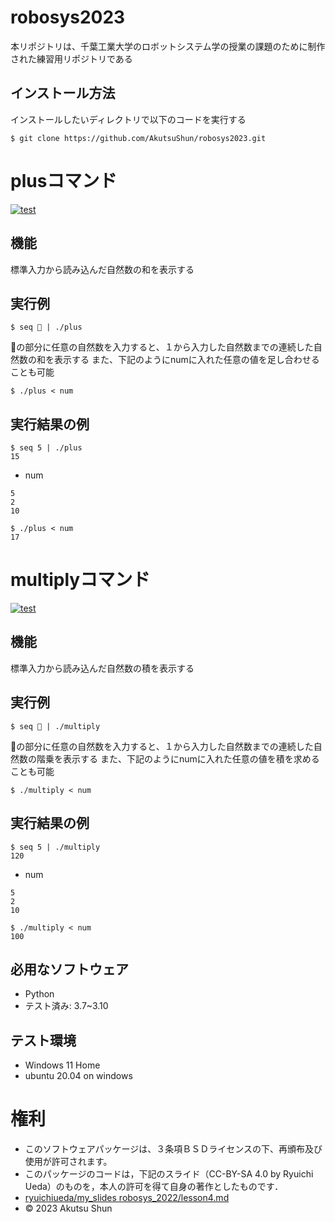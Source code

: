 # robosys2023
本リポジトリは、千葉工業大学のロボットシステム学の授業の課題のために制作された練習用リポジトリである

## インストール方法
インストールしたいディレクトリで以下のコードを実行する
```
$ git clone https://github.com/AkutsuShun/robosys2023.git
```


# plusコマンド
[![test](https://github.com/AkutsuShun/robosys2023/actions/workflows/test.yml/badge.svg)](https://github.com/AkutsuShun/robosys2023/actions/workflows/test.yml)


## 機能
標準入力から読み込んだ自然数の和を表示する

## 実行例
```
$ seq 🔲 | ./plus
``` 
🔲の部分に任意の自然数を入力すると、１から入力した自然数までの連続した自然数の和を表示する
また、下記のようにnumに入れた任意の値を足し合わせることも可能
```
$ ./plus < num
```
## 実行結果の例
```
$ seq 5 | ./plus
15
``` 
* num
```
5
2
10
```
```
$ ./plus < num
17
```

# multiplyコマンド
[![test](https://github.com/AkutsuShun/robosys2023/actions/workflows/test.yml/badge.svg)](https://github.com/AkutsuShun/robosys2023/actions/workflows/test.yml)

## 機能
標準入力から読み込んだ自然数の積を表示する

## 実行例
```
$ seq 🔲 | ./multiply
``` 
🔲の部分に任意の自然数を入力すると、１から入力した自然数までの連続した自然数の階乗を表示する
また、下記のようにnumに入れた任意の値を積を求めることも可能
```
$ ./multiply < num
```

## 実行結果の例
```
$ seq 5 | ./multiply
120
``` 
* num
```
5
2
10
```
```
$ ./multiply < num
100
```

## 必用なソフトウェア
* Python
* テスト済み: 3.7~3.10

## テスト環境
* Windows 11 Home
* ubuntu 20.04 on windows

# 権利
* このソフトウェアパッケージは、３条項ＢＳＤライセンスの下、再頒布及び使用が許可されます。
* このパッケージのコードは，下記のスライド（CC-BY-SA 4.0 by Ryuichi Ueda）のものを，本人の許可を得て自身の著作としたものです．
* [ryuichiueda/my_slides robosys_2022/lesson4.md](https://ryuichiueda.github.io/my_slides/robosys_2022/lesson4.html#/)
* © 2023 Akutsu Shun
